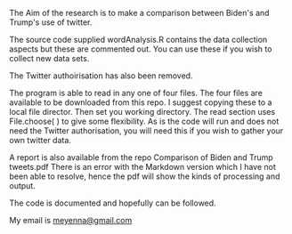 The Aim of the research is to make a comparison between Biden's and Trump's use of twitter.

The source code supplied wordAnalysis.R contains the data collection aspects but these are commented out. You can use these if you wish to collect new data sets.

The Twitter authoirisation has also been removed.

The program is able to read in any one of four files.
The four files are available to be downloaded from this repo.
I suggest copying these to a local file director.
Then set you working directory.
The read section uses File.choose( ) to give some flexibility.
As is the code will run and does not need the Twitter authorisation, you will need this if you wish to gather your own twitter data.

A report is also available from the repo Comparison of Biden and Trump tweets.pdf
There is an error with the Markdown version which I have not been able to resolve, hence the pdf will show the kinds of processing and output.

The code is documented and hopefully can be followed.

My email is meyenna@gmail.com
